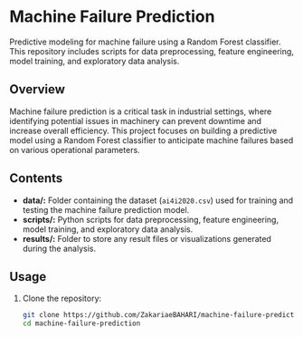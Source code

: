 # Machine Failure Prediction

Predictive modeling for machine failure using a Random Forest classifier. This repository includes scripts for data preprocessing, feature engineering, model training, and exploratory data analysis.

## Overview

Machine failure prediction is a critical task in industrial settings, where identifying potential issues in machinery can prevent downtime and increase overall efficiency. This project focuses on building a predictive model using a Random Forest classifier to anticipate machine failures based on various operational parameters.

## Contents

- **data/:** Folder containing the dataset (`ai4i2020.csv`) used for training and testing the machine failure prediction model.
- **scripts/:** Python scripts for data preprocessing, feature engineering, model training, and exploratory data analysis.
- **results/:** Folder to store any result files or visualizations generated during the analysis.

## Usage

1. Clone the repository:

   ```bash
   git clone https://github.com/ZakariaeBAHARI/machine-failure-prediction.git
   cd machine-failure-prediction
